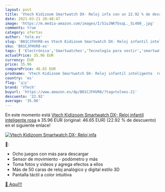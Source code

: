 ```yaml
---
layout: post
title: 'Vtech Kidizoom Smartwatch DX- Reloj infa con un 22.92 % de descuento'
date: 2021-03-21 20:48:47
image: 'https://m.media-amazon.com/images/I/51uJNKfbsqL._SL400_.jpg'
comments: true
category: ofertas
author: 'tole.es'
slug: 'B01CJFHVR8-es Vtech Kidizoom Smartwatch DX- Reloj infantil inteligente rosa'
sku: 'B01CJFHVR8-es'
tags: [ 'Electrónica','Smartwatches','Tecnología para vestir','smartwatch','vtech', ]
actualPrice: 35.96 EUR
currency: EUR
price: 35.96
comparePrice: 46.65 EUR
prodname: 'Vtech Kidizoom Smartwatch DX- Reloj infantil inteligente  rosa'
country: 'es'
flag: '🇪🇸'
brand: 'VTech'
buyurl: 'https://www.amazon.es/dp/B01CJFHVR8/?tag=tolees-21'
descuento: '22.92'
average: '35.96'
---
```


En este momento está [Vtech Kidizoom Smartwatch DX- Reloj infantil inteligente  rosa](https://www.amazon.es/dp/B01CJFHVR8/?tag=tolees-21) a 35.96 EUR (original: 46.65 EUR) (22.92 %  de descuento) en el siguiente enlace!

[![Vtech Kidizoom Smartwatch DX- Reloj infa](https://m.media-amazon.com/images/I/51uJNKfbsqL._SL400_.jpg)](https://www.amazon.es/dp/B01CJFHVR8/?tag=tolees-21)

🔎:

- Ocho juegos con más para descargar
- Sensor de movimiento - podómetro y más
- Toma fotos y videos y agrega efectos a ellos
- Más de 50 caras de reloj analógico y digital estilo 3D
- Pantalla táctil a color intuitiva

[🛒 Aquí!!!](https://www.amazon.es/dp/B01CJFHVR8/?tag=tolees-21)

